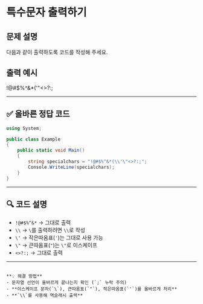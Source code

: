 # 특수문자 출력하기

## 문제 설명
다음과 같이 출력하도록 코드를 작성해 주세요.

## 출력 예시
!@#$%^&*(\'"<>?:;


---

## ✅ **올바른 정답 코드**
```csharp
using System;

public class Example
{
    public static void Main()
    {
        string specialchars = "!@#$%^&*(\\'\"<>?:;";
        Console.WriteLine(specialchars);
    }
}
```

---

## 🔍 **코드 설명**
- `!@#$%^&*` → 그대로 출력  
- `\\` → `\`를 출력하려면 `\\`로 작성  
- `\'` → 작은따옴표(`'`)는 그대로 사용 가능  
- `\"` → 큰따옴표(`"`)는 `\"`로 이스케이프  
- `<>?:;` → 그대로 출력  

---


```

**💡 해결 방법** 
- 문자열 선언이 올바르게 끝나는지 확인 (`;` 누락 주의)  
- **이스케이프 문자(`\`), 큰따옴표(`"`), 작은따옴표(`'`)를 올바르게 처리**  
- **`\\`를 사용해 역슬래시 출력**  


